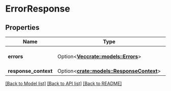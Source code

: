 # ErrorResponse

## Properties

Name | Type | Description | Notes
------------ | ------------- | ------------- | -------------
**errors** | Option<[**Vec<crate::models::Errors>**](Errors.md)> | One or more errors. | [optional]
**response_context** | Option<[**crate::models::ResponseContext**](ResponseContext.md)> |  | [optional]

[[Back to Model list]](../README.md#documentation-for-models) [[Back to API list]](../README.md#documentation-for-api-endpoints) [[Back to README]](../README.md)


